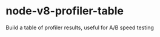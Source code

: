 node-v8-profiler-table
======================

Build a table of profiler results, useful for A/B speed testing
